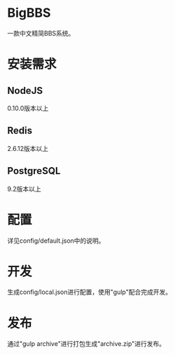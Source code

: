 BigBBS
========

一款中文精简BBS系统。

# 安装需求

## NodeJS
0.10.0版本以上

## Redis
2.6.12版本以上

## PostgreSQL
9.2版本以上

# 配置

详见config/default.json中的说明。

# 开发

生成config/local.json进行配置，使用"gulp"配合完成开发。

# 发布

通过"gulp archive"进行打包生成"archive.zip"进行发布。
